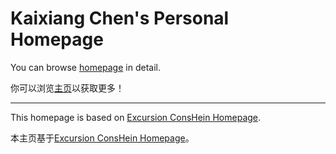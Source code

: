 # Kaixiang Chen's Personal Homepage

You can browse [homepage](chen-kaixiang-huian.github.io/) in detail.

你可以浏览[主页](chen-kaixiang-huian.github.io/)以获取更多！

---

This homepage is based on [Excursion ConsHein Homepage](https://github.com/Excursion-ConsHein/excursion-conshein-homepage).

本主页基于[Excursion ConsHein Homepage](https://github.com/Excursion-ConsHein/excursion-conshein-homepage)。
